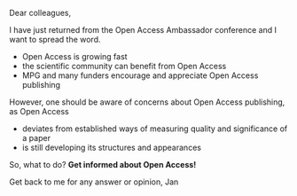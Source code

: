 Dear colleagues,

I have just returned from the Open Access Ambassador conference and I
want to spread the word.

 - Open Access is growing fast
 - the scientific community can benefit from Open Access
 - MPG and many funders encourage and appreciate Open Access publishing

However, one should be aware of concerns about Open Access publishing, as Open Access

 - deviates from established ways of measuring quality and significance of a paper
 - is still developing its structures and appearances

So, what to do? **Get informed about Open Access!**

Get back to me for any answer or opinion,
Jan
